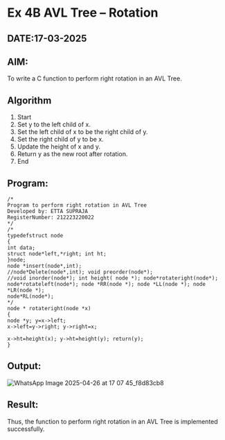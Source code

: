 # Ex 4B AVL Tree – Rotation
## DATE:17-03-2025
## AIM:
To write a C function to perform right rotation in an AVL Tree.

## Algorithm
1. 	Start
2.	Set y to the left child of x.
3.	Set the left child of x to be the right child of y.
4.	Set the right child of y to be x.
5.	Update the height of x and y.
6.	Return y as the new root after rotation.
7.	End
  

## Program:
```
/*
Program to perform right rotation in AVL Tree
Developed by: ETTA SUPRAJA
RegisterNumber: 212223220022
*/
/*
typedefstruct node
{
int data;
struct node*left,*right; int ht;
}node;
node *insert(node*,int);
//node*Delete(node*,int); void preorder(node*);
//void inorder(node*); int height( node *); node*rotateright(node*); node*rotateleft(node*); node *RR(node *); node *LL(node *); node *LR(node *);
node*RL(node*);
*/
node * rotateright(node *x)
{
node *y; y=x->left;
x->left=y->right; y->right=x;
 
x->ht=height(x); y->ht=height(y); return(y);
}

```

## Output:

![WhatsApp Image 2025-04-26 at 17 07 45_f8d83cb8](https://github.com/user-attachments/assets/90e4945d-472e-40fc-8b95-e3be69e429c7)



## Result:
Thus, the function to perform right rotation in an AVL Tree is implemented successfully.
